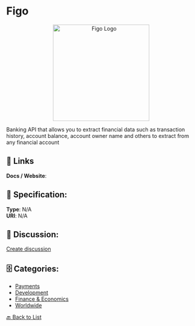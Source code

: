 # Figo
<p align="center">
    <img width="256" src="https://raw.githubusercontent.com/apis-list/apis-list/main/apis/figo/logo_256x256.png" alt="Figo Logo"/>
</p>

Banking API that allows you to extract financial data such as transaction history, account balance, account owner name and others to extract from any financial account

##  🔗 Links
**Docs / Website**: 

## 🧬 Specification:
**Type**: N/A  
**URI**: N/A

## 💬 Discussion:
[Create discussion](https://github.com/apis-list/apis-list/discussions/new)

## 🗄️ Categories:
- [Payments](https://github.com/apis-list/apis-list#payments)
- [Development](https://github.com/apis-list/apis-list#development)
- [Finance & Economics](https://github.com/apis-list/apis-list#finance--economics)
- [Worldwide](https://github.com/apis-list/apis-list#worldwide)




[🔙 Back to List](https://github.com/apis-list/apis-list)
